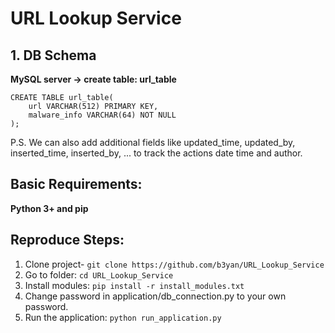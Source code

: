 # **URL Lookup Service**

## 1. DB Schema
**MySQL server -> create table: url_table**
```
CREATE TABLE url_table(
    url VARCHAR(512) PRIMARY KEY, 
    malware_info VARCHAR(64) NOT NULL
);
```
P.S. We can also add additional fields like updated_time, updated_by, inserted_time, inserted_by, ... to track the actions date time and author.

## Basic Requirements:
**Python 3+ and pip**

## Reproduce Steps:
1. Clone project- `git clone https://github.com/b3yan/URL_Lookup_Service`
2. Go to folder: `cd URL_Lookup_Service`
3. Install modules: `pip install -r install_modules.txt`
4. Change password in application/db_connection.py to your own password.
4. Run the application: `python run_application.py`

